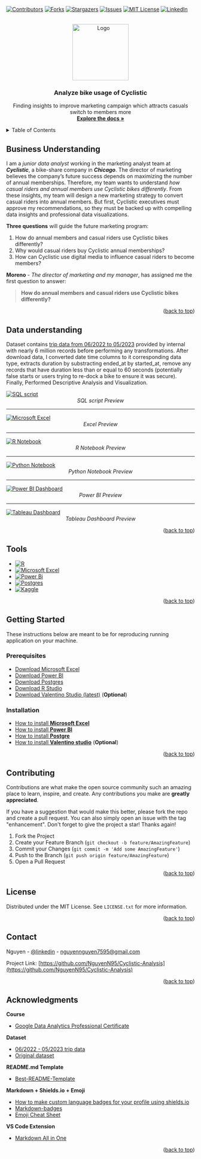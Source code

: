 <a name="readme-top"></a>



<!-- PROJECT SHIELDS -->
[![Contributors][contributors-shield]][contributors-url]
[![Forks][forks-shield]][forks-url]
[![Stargazers][stars-shield]][stars-url]
[![Issues][issues-shield]][issues-url]
[![MIT License][license-shield]][license-url]
[![LinkedIn][linkedin-shield]][linkedin-url]



<!-- PROJECT LOGO -->
<br />
<div align="center">
  <a href="https://github.com/NguyenN95/Cyclistic-Analysis">
    <img src="images/logo.gif" alt="Logo" width="150" height="150">
  </a>

<h3 align="center">Analyze bike usage of Cyclistic</h3>

  <p align="center">
    Finding insights to improve marketing campaign which attracts casuals switch to members more
    <br />
    <a href="https://github.com/NguyenN95/Cyclistic-Analysis#readme"><strong>Explore the docs »</strong></a>
  </p>
</div>



<!-- TABLE OF CONTENTS -->
<details>
  <summary>Table of Contents</summary>
  <ol>
    <li>
      <a href="#business-understanding">Business Understanding</a>
    </li>
    <li>
      <a href="#data-understanding">Data Understanding</a>
    </li>
    <li><a href="#tools">Tools</a></li>
    <li>
      <a href="#getting-started">Getting Started</a>
      <ul>
        <li><a href="#prerequisites">Prerequisites</a></li>
        <li><a href="#installation">Installation</a></li>
      </ul>
    </li>
    <li><a href="#contributing">Contributing</a></li>
    <li><a href="#license">License</a></li>
    <li><a href="#contact">Contact</a></li>
    <li><a href="#acknowledgments">Acknowledgments</a></li>
  </ol>
</details>



<!-- ABOUT THE PROJECT -->
## Business Understanding 
I am a *junior data analyst* working in the marketing analyst team at ***Cyclistic***, a bike-share company in ***Chicago***. The director of marketing believes the company’s future success depends on maximizing the number of annual memberships. Therefore, my team wants to understand *how casual riders and annual members use Cyclistic bikes differently*. From these insights, my team will design a new marketing strategy to convert casual riders into annual members. But first, Cyclistic executives must approve my recommendations, so they must be backed up with compelling data insights and professional data visualizations.

**Three questions** will guide the future marketing program:
1. How do annual members and casual riders use Cyclistic bikes differently?
2. Why would casual riders buy Cyclistic annual memberships?
3. How can Cyclistic use digital media to influence casual riders to become members?

**Moreno** - *The director of marketing and my manager*, has assigned me the first question to answer: 
> **How do annual members and casual riders use Cyclistic bikes differently?**

<p align="right">(<a href="#readme-top">back to top</a>)</p>



## Data understanding
Dataset contains [trip data from 06/2022 to 05/2023](https://www.kaggle.com/datasets/nguyenn95/062022-052023-cyclistic-trip-data) provided by internal with nearly 6 million records before performing any transformations. After download data, I converted date time columns to it corresponding data type, extracts duration by substracting ended_at by started_at, remove any records that have duration less than or equal to 60 seconds (potentially false starts or users trying to re-dock a bike to ensure it was secure).
Finally, Performed Descriptive Analysis and Visualization.

<a href="https://github.com/NguyenN95/Cyclistic-Analysis/blob/main/script.sql">
  <img src="images/sql_script.png" alt="SQL script">
</a>
<div align="center">
  <em>SQL script Preview</em>
</div>

---

<a href="https://drive.google.com/file/d/1-QNdF5aBtwqJsOPcQxwb6e3S27pImEuf/view">
  <img src="images/excel.png" alt="Microsoft Excel">
</a>
<div align="center">
  <em>Excel Preview</em>
</div>

---

<a href="https://www.kaggle.com/code/nguyenn95/cyclistic-analysis-using-r">
  <img src="images/r_notebook.png" alt="R Notebook">
</a>
<div align="center">
  <em>R Notebook Preview</em>
</div>

---

<a href="https://www.kaggle.com/code/nguyenn95/cyclistic-analysis-using-python">
  <img src="images/python_notebook.png" alt="Python Notebook">
</a>
<div align="center">
  <em>Python Notebook Preview</em>
</div>

---

<a href="https://drive.google.com/file/d/1-TatybsDLky1I9-46Xt61a5RX6BA0l3W/view">
  <img src="images/powerbi_dashboard.png" alt="Power BI Dashboard">
</a>
<div align="center">
  <em>Power BI Preview</em>
</div>

---

<a href="https://public.tableau.com/app/profile/nguyen.nguyen6937/viz/CyclisticAnalysis_16918599784790/Totaltripsbybiketypeanddaybasedonfilters">
  <img src="images/tableau_dashboard.png" alt="Tableau Dashboard">
</a>
<div align="center">
  <em>Tableau Dashboard Preview</em>
</div>

<p align="right">(<a href="#readme-top">back to top</a>)</p>



## Tools

* [![R][R]][R-url]
* [![Microsoft Excel][Microsoft Excel]][Microsoft-Excel-url]
* [![Power Bi][Power Bi]][Power-Bi-url]
* [![Postgres][Postgres]][Postgres-url]
* [![Kaggle][Kaggle]][Kaggle-url]

<p align="right">(<a href="#readme-top">back to top</a>)</p>



<!-- GETTING STARTED -->
## Getting Started

These instructions below are meant to be for reproducing running application on your machine.

### Prerequisites

* [Download Microsoft Excel][Microsoft-Excel-url]
* [Download Power BI](https://go.microsoft.com/fwlink/?LinkId=2240819&clcid=0x409)
* [Download Postgres](https://www.postgresql.org/download/)
* [Download R Studio](https://posit.co/download/rstudio-desktop/)
* [Download Valentino Studio (latest)][Valentino-download-url] (**Optional**)

### Installation

* [How to install **Microsoft Excel**](https://support.microsoft.com/en-us/office/download-and-install-or-reinstall-microsoft-365-or-office-2021-on-a-pc-or-mac-4414eaaf-0478-48be-9c42-23adc4716658) 
* [How to install **Power BI**](https://learn.microsoft.com/en-us/power-bi/fundamentals/desktop-get-the-desktop)
* [How to install **Postgre**](https://www.postgresqltutorial.com/postgresql-getting-started/install-postgresql/)
* [How to install **Valentino studio**](https://valentina-db.com/docs/dokuwiki/v12/doku.php?id=valentina:products:vstudio:manual:installation) (**Optional**)

<p align="right">(<a href="#readme-top">back to top</a>)</p>



<!-- CONTRIBUTING -->
## Contributing

Contributions are what make the open source community such an amazing place to learn, inspire, and create. Any contributions you make are **greatly appreciated**.

If you have a suggestion that would make this better, please fork the repo and create a pull request. You can also simply open an issue with the tag "enhancement".
Don't forget to give the project a star! Thanks again!

1. Fork the Project
2. Create your Feature Branch (`git checkout -b feature/AmazingFeature`)
3. Commit your Changes (`git commit -m 'Add some AmazingFeature'`)
4. Push to the Branch (`git push origin feature/AmazingFeature`)
5. Open a Pull Request

<p align="right">(<a href="#readme-top">back to top</a>)</p>



<!-- LICENSE -->
## License

Distributed under the MIT License. See `LICENSE.txt` for more information.

<p align="right">(<a href="#readme-top">back to top</a>)</p>



<!-- CONTACT -->
## Contact

Nguyen - [@linkedin][linkedin-url] - nguyennguyen7595@gmail.com

Project Link: [https://github.com/NguyenN95/Cyclistic-Analysis](https://github.com/NguyenN95/Cyclistic-Analysis)

<p align="right">(<a href="#readme-top">back to top</a>)</p>



<!-- ACKNOWLEDGMENTS -->
## Acknowledgments

**Course**

* [Google Data Analytics Professional Certificate](https://www.coursera.org/professional-certificates/google-data-analytics)

**Dataset**

* [06/2022 - 05/2023 trip data](https://www.kaggle.com/datasets/nguyenn95/062022-052023-cyclistic-trip-data)
* [Original dataset](https://divvy-tripdata.s3.amazonaws.com/index.html)

**README.md Template**

* [Best-README-Template](https://github.com/othneildrew/Best-README-Template)

**Markdown + Shields.io + Emoji**

* [How to make custom language badges for your profile using shields.io](https://javascript.plainenglish.io/how-to-make-custom-language-badges-for-your-profile-using-shields-io-d2aeaf016b6b)
* [Markdown-badges](https://github.com/Ileriayo/markdown-badges)
* [Emoji Cheat Sheet](https://www.webfx.com/tools/emoji-cheat-sheet/)

**VS Code Extension**

* [Markdown All in One](https://marketplace.visualstudio.com/items?itemName=yzhang.markdown-all-in-one)

<p align="right">(<a href="#readme-top">back to top</a>)</p>



<!-- MARKDOWN LINKS & IMAGES -->
<!-- https://www.markdownguide.org/basic-syntax/#reference-style-links -->
[contributors-shield]: https://img.shields.io/github/contributors/NguyenN95/Cyclistic-Analysis.svg?style=for-the-badge
[contributors-url]: https://github.com/NguyenN95/Cyclistic-Analysis/graphs/contributors

[forks-shield]: https://img.shields.io/github/forks/NguyenN95/Cyclistic-Analysis.svg?style=for-the-badge
[forks-url]: https://github.com/NguyenN95/Cyclistic-Analysis/network/members

[stars-shield]: https://img.shields.io/github/stars/NguyenN95/Cyclistic-Analysis.svg?style=for-the-badge
[stars-url]: https://github.com/NguyenN95/Cyclistic-Analysis/stargazers

[issues-shield]: https://img.shields.io/github/issues/NguyenN95/Cyclistic-Analysis.svg?style=for-the-badge
[issues-url]: https://github.com/NguyenN95/Cyclistic-Analysis/issues

[license-shield]: https://img.shields.io/github/license/NguyenN95/Cyclistic-Analysis.svg?style=for-the-badge
[license-url]: https://github.com/NguyenN95/Cyclistic-Analysis/blob/master/LICENSE.txt

[linkedin-shield]: https://img.shields.io/badge/-LinkedIn-black.svg?style=for-the-badge&logo=linkedin&colorB=555
[linkedin-url]: https://linkedin.com/in/nguyenn95

[product-screenshot]: images/screenshot.png

[R]: https://img.shields.io/badge/r-%23276DC3.svg?style=for-the-badge&logo=r&logoColor=white
[R-url]: https://www.r-project.org/

[Microsoft Excel]: https://img.shields.io/badge/Microsoft_Excel-217346?style=for-the-badge&logo=microsoft-excel&logoColor=white
[Microsoft-Excel-url]: https://www.microsoft.com/en-us/microsoft-365/excel

[Power Bi]: https://img.shields.io/badge/power_bi-F2C811?style=for-the-badge&logo=powerbi&logoColor=black
[Power-Bi-url]: https://powerbi.microsoft.com/en-us/

[Postgres]: https://img.shields.io/badge/postgres-%23316192.svg?style=for-the-badge&logo=postgresql&logoColor=white
[Postgres-url]: https://www.postgresql.org/

[Kaggle]: https://img.shields.io/badge/Kaggle-035a7d?style=for-the-badge&logo=kaggle&logoColor=white
[Kaggle-url]: https://www.kaggle.com/

[Valentino-download-url]: https://valentina-db.com/en/studio/download
